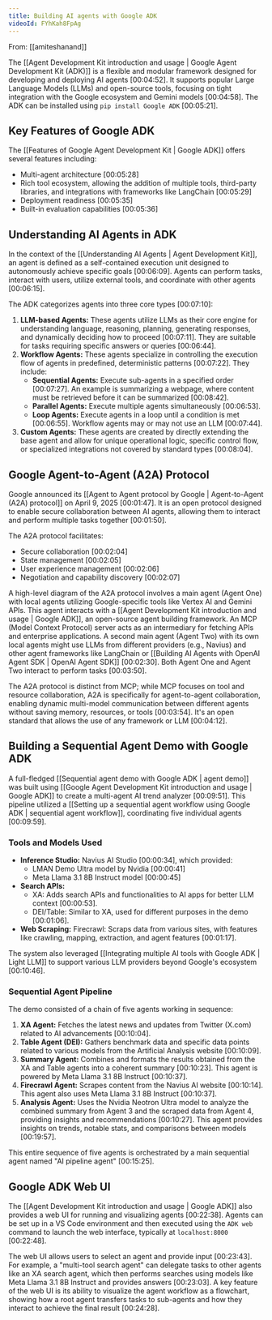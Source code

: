```yaml
---
title: Building AI agents with Google ADK
videoId: FYhKah8FpAg
---
```


From: [[amiteshanand]] <br/> 

The [[Agent Development Kit introduction and usage | Google Agent Development Kit (ADK)]] is a flexible and modular framework designed for developing and deploying AI agents <a class="yt-timestamp" data-t="00:04:52">[00:04:52]</a>. It supports popular Large Language Models (LLMs) and open-source tools, focusing on tight integration with the Google ecosystem and Gemini models <a class="yt-timestamp" data-t="00:04:58">[00:04:58]</a>. The ADK can be installed using `pip install Google ADK` <a class="yt-timestamp" data-t="00:05:21">[00:05:21]</a>.

## Key Features of Google ADK
The [[Features of Google Agent Development Kit | Google ADK]] offers several features including:
*   Multi-agent architecture <a class="yt-timestamp" data-t="00:05:28">[00:05:28]</a>
*   Rich tool ecosystem, allowing the addition of multiple tools, third-party libraries, and integrations with frameworks like LangChain <a class="yt-timestamp" data-t="00:05:29">[00:05:29]</a>
*   Deployment readiness <a class="yt-timestamp" data-t="00:05:35">[00:05:35]</a>
*   Built-in evaluation capabilities <a class="yt-timestamp" data-t="00:05:36">[00:05:36]</a>

## Understanding AI Agents in ADK
In the context of the [[Understanding AI Agents | Agent Development Kit]], an agent is defined as a self-contained execution unit designed to autonomously achieve specific goals <a class="yt-timestamp" data-t="00:06:09">[00:06:09]</a>. Agents can perform tasks, interact with users, utilize external tools, and coordinate with other agents <a class="yt-timestamp" data-t="00:06:15">[00:06:15]</a>.

The ADK categorizes agents into three core types <a class="yt-timestamp" data-t="00:07:10">[00:07:10]</a>:
1.  **LLM-based Agents:** These agents utilize LLMs as their core engine for understanding language, reasoning, planning, generating responses, and dynamically deciding how to proceed <a class="yt-timestamp" data-t="00:07:11">[00:07:11]</a>. They are suitable for tasks requiring specific answers or queries <a class="yt-timestamp" data-t="00:06:44">[00:06:44]</a>.
2.  **Workflow Agents:** These agents specialize in controlling the execution flow of agents in predefined, deterministic patterns <a class="yt-timestamp" data-t="00:07:22">[00:07:22]</a>. They include:
    *   **Sequential Agents:** Execute sub-agents in a specified order <a class="yt-timestamp" data-t="00:07:27">[00:07:27]</a>. An example is summarizing a webpage, where content must be retrieved before it can be summarized <a class="yt-timestamp" data-t="00:08:42">[00:08:42]</a>.
    *   **Parallel Agents:** Execute multiple agents simultaneously <a class="yt-timestamp" data-t="00:06:53">[00:06:53]</a>.
    *   **Loop Agents:** Execute agents in a loop until a condition is met <a class="yt-timestamp" data-t="00:06:55">[00:06:55]</a>.
    Workflow agents may or may not use an LLM <a class="yt-timestamp" data-t="00:07:44">[00:07:44]</a>.
3.  **Custom Agents:** These agents are created by directly extending the base agent and allow for unique operational logic, specific control flow, or specialized integrations not covered by standard types <a class="yt-timestamp" data-t="00:08:04">[00:08:04]</a>.

## Google Agent-to-Agent (A2A) Protocol
Google announced its [[Agent to Agent protocol by Google | Agent-to-Agent (A2A) protocol]] on April 9, 2025 <a class="yt-timestamp" data-t="00:01:47">[00:01:47]</a>. It is an open protocol designed to enable secure collaboration between AI agents, allowing them to interact and perform multiple tasks together <a class="yt-timestamp" data-t="00:01:50">[00:01:50]</a>.

The A2A protocol facilitates:
*   Secure collaboration <a class="yt-timestamp" data-t="00:02:04">[00:02:04]</a>
*   State management <a class="yt-timestamp" data-t="00:02:05">[00:02:05]</a>
*   User experience management <a class="yt-timestamp" data-t="00:02:06">[00:02:06]</a>
*   Negotiation and capability discovery <a class="yt-timestamp" data-t="00:02:07">[00:02:07]</a>

A high-level diagram of the A2A protocol involves a main agent (Agent One) with local agents utilizing Google-specific tools like Vertex AI and Gemini APIs. This agent interacts with a [[Agent Development Kit introduction and usage | Google ADK]], an open-source agent building framework. An MCP (Model Context Protocol) server acts as an intermediary for fetching APIs and enterprise applications. A second main agent (Agent Two) with its own local agents might use LLMs from different providers (e.g., Navius) and other agent frameworks like LangChain or [[Building AI Agents with OpenAI Agent SDK | OpenAI Agent SDK]] <a class="yt-timestamp" data-t="00:02:30">[00:02:30]</a>. Both Agent One and Agent Two interact to perform tasks <a class="yt-timestamp" data-t="00:03:50">[00:03:50]</a>.

The A2A protocol is distinct from MCP; while MCP focuses on tool and resource collaboration, A2A is specifically for agent-to-agent collaboration, enabling dynamic multi-model communication between different agents without saving memory, resources, or tools <a class="yt-timestamp" data-t="00:03:54">[00:03:54]</a>. It's an open standard that allows the use of any framework or LLM <a class="yt-timestamp" data-t="00:04:12">[00:04:12]</a>.

## Building a Sequential Agent Demo with Google ADK
A full-fledged [[Sequential agent demo with Google ADK | agent demo]] was built using [[Google Agent Development Kit introduction and usage | Google ADK]] to create a multi-agent AI trend analyzer <a class="yt-timestamp" data-t="00:09:51">[00:09:51]</a>. This pipeline utilized a [[Setting up a sequential agent workflow using Google ADK | sequential agent workflow]], coordinating five individual agents <a class="yt-timestamp" data-t="00:09:59">[00:09:59]</a>.

### Tools and Models Used
*   **Inference Studio:** Navius AI Studio <a class="yt-timestamp" data-t="00:00:34">[00:00:34]</a>, which provided:
    *   LMAN Demo Ultra model by Nvidia <a class="yt-timestamp" data-t="00:00:41">[00:00:41]</a>
    *   Meta Llama 3.1 8B Instruct model <a class="yt-timestamp" data-t="00:00:45">[00:00:45]</a>
*   **Search APIs:**
    *   XA: Adds search APIs and functionalities to AI apps for better LLM context <a class="yt-timestamp" data-t="00:00:53">[00:00:53]</a>.
    *   DEI/Table: Similar to XA, used for different purposes in the demo <a class="yt-timestamp" data-t="00:01:06">[00:01:06]</a>.
*   **Web Scraping:** Firecrawl: Scraps data from various sites, with features like crawling, mapping, extraction, and agent features <a class="yt-timestamp" data-t="00:01:17">[00:01:17]</a>.

The system also leveraged [[Integrating multiple AI tools with Google ADK | Light LLM]] to support various LLM providers beyond Google's ecosystem <a class="yt-timestamp" data-t="00:10:46">[00:10:46]</a>.

### Sequential Agent Pipeline
The demo consisted of a chain of five agents working in sequence:
1.  **XA Agent:** Fetches the latest news and updates from Twitter (X.com) related to AI advancements <a class="yt-timestamp" data-t="00:10:04">[00:10:04]</a>.
2.  **Table Agent (DEI):** Gathers benchmark data and specific data points related to various models from the Artificial Analysis website <a class="yt-timestamp" data-t="00:10:09">[00:10:09]</a>.
3.  **Summary Agent:** Combines and formats the results obtained from the XA and Table agents into a coherent summary <a class="yt-timestamp" data-t="00:10:23">[00:10:23]</a>. This agent is powered by Meta Llama 3.1 8B Instruct <a class="yt-timestamp" data-t="00:10:37">[00:10:37]</a>.
4.  **Firecrawl Agent:** Scrapes content from the Navius AI website <a class="yt-timestamp" data-t="00:10:14">[00:10:14]</a>. This agent also uses Meta Llama 3.1 8B Instruct <a class="yt-timestamp" data-t="00:10:37">[00:10:37]</a>.
5.  **Analysis Agent:** Uses the Nvidia Neotron Ultra model to analyze the combined summary from Agent 3 and the scraped data from Agent 4, providing insights and recommendations <a class="yt-timestamp" data-t="00:10:27">[00:10:27]</a>. This agent provides insights on trends, notable stats, and comparisons between models <a class="yt-timestamp" data-t="00:19:57">[00:19:57]</a>.

This entire sequence of five agents is orchestrated by a main sequential agent named "AI pipeline agent" <a class="yt-timestamp" data-t="00:15:25">[00:15:25]</a>.

## Google ADK Web UI
The [[Agent Development Kit introduction and usage | Google ADK]] also provides a web UI for running and visualizing agents <a class="yt-timestamp" data-t="00:22:38">[00:22:38]</a>. Agents can be set up in a VS Code environment and then executed using the `ADK web` command to launch the web interface, typically at `localhost:8000` <a class="yt-timestamp" data-t="00:22:48">[00:22:48]</a>.

The web UI allows users to select an agent and provide input <a class="yt-timestamp" data-t="00:23:43">[00:23:43]</a>. For example, a "multi-tool search agent" can delegate tasks to other agents like an XA search agent, which then performs searches using models like Meta Llama 3.1 8B Instruct and provides answers <a class="yt-timestamp" data-t="00:23:03">[00:23:03]</a>. A key feature of the web UI is its ability to visualize the agent workflow as a flowchart, showing how a root agent transfers tasks to sub-agents and how they interact to achieve the final result <a class="yt-timestamp" data-t="00:24:28">[00:24:28]</a>.